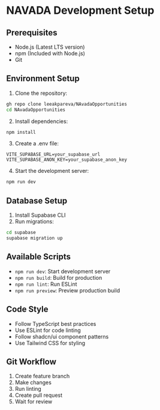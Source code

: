 # NAVADA Development Setup

## Prerequisites
- Node.js (Latest LTS version)
- npm (Included with Node.js)
- Git

## Environment Setup

1. Clone the repository:
```bash
gh repo clone leeakpareva/NAvadaOpportunities
cd NAvadaOpportunities
```

2. Install dependencies:
```bash
npm install
```

3. Create a .env file:
```
VITE_SUPABASE_URL=your_supabase_url
VITE_SUPABASE_ANON_KEY=your_supabase_anon_key
```

4. Start the development server:
```bash
npm run dev
```

## Database Setup

1. Install Supabase CLI
2. Run migrations:
```bash
cd supabase
supabase migration up
```

## Available Scripts

- `npm run dev`: Start development server
- `npm run build`: Build for production
- `npm run lint`: Run ESLint
- `npm run preview`: Preview production build

## Code Style

- Follow TypeScript best practices
- Use ESLint for code linting
- Follow shadcn/ui component patterns
- Use Tailwind CSS for styling

## Git Workflow

1. Create feature branch
2. Make changes
3. Run linting
4. Create pull request
5. Wait for review
